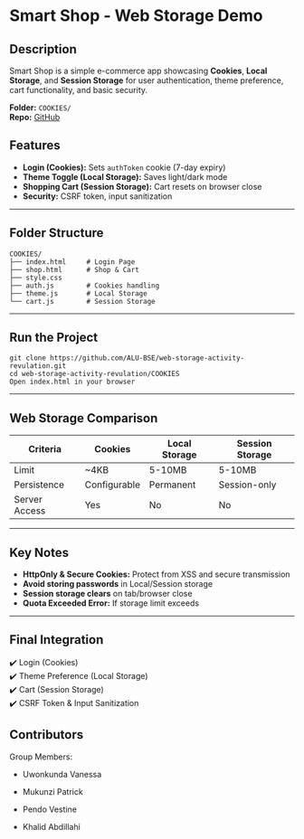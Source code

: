 



#  Smart Shop - Web Storage Demo



##  Description
Smart Shop is a simple e-commerce app showcasing **Cookies**, **Local Storage**, and **Session Storage** for user authentication, theme preference, cart functionality, and basic security.

 **Folder:** `COOKIES/`  
 **Repo:** [GitHub](https://github.com/ALU-BSE/web-storage-activity-revulation.git)


##  Features
- **Login (Cookies):** Sets `authToken` cookie (7-day expiry)
- **Theme Toggle (Local Storage):** Saves light/dark mode
- **Shopping Cart (Session Storage):** Cart resets on browser close
- **Security:** CSRF token, input sanitization

---

##  Folder Structure
```
COOKIES/
├── index.html     # Login Page
├── shop.html      # Shop & Cart
├── style.css
├── auth.js        # Cookies handling
├── theme.js       # Local Storage
└── cart.js        # Session Storage
```

---

##  Run the Project
```
git clone https://github.com/ALU-BSE/web-storage-activity-revulation.git
cd web-storage-activity-revulation/COOKIES
Open index.html in your browser
```

---

##  Web Storage Comparison

| Criteria         | Cookies  | Local Storage | Session Storage |
|------------------|---------|--------------|-----------------|
| Limit            | ~4KB    | 5-10MB       | 5-10MB          |
| Persistence      | Configurable | Permanent | Session-only    |
| Server Access    | Yes     | No           | No              |

---

##  Key Notes
- **HttpOnly & Secure Cookies:** Protect from XSS and secure transmission
- **Avoid storing passwords** in Local/Session storage
- **Session storage clears** on tab/browser close
- **Quota Exceeded Error:** If storage limit exceeds

---

##  Final Integration
✔️ Login (Cookies)  
✔️ Theme Preference (Local Storage)  
✔️ Cart (Session Storage)  
✔️ CSRF Token & Input Sanitization

## Contributors

Group Members: 
- Uwonkunda Vanessa

- Mukunzi Patrick

- Pendo Vestine

- Khalid Abdillahi

